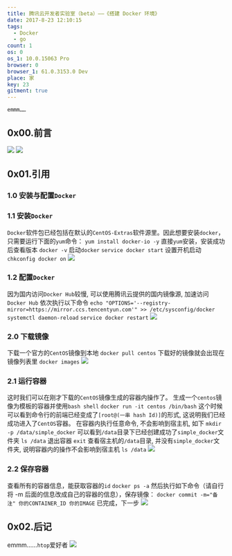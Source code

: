 ```yaml
---
title: 腾讯云开发者实验室（beta）——《搭建 Docker 环境》
date: 2017-8-23 12:10:15
tags:
  - Docker
  - go
count: 1
os: 0
os_1: 10.0.15063 Pro
browser: 0
browser_1: 61.0.3153.0 Dev
place: 家
key: 23
gitment: true
---
```

    emmm……
<!-- more -->
## 0x00.前言
![](https://i1.yuangezhizao.cn/Win-10/20170823121055.jpg!webp)
![](https://i1.yuangezhizao.cn/Win-10/20170823121138.jpg!webp)
## 0x01.引用
### 1.0 安装与配置`Docker`
### 1.1 安装`Docker`
`Docker`软件包已经包括在默认的`CentOS-Extras`软件源里。因此想要安装`docker`，只需要运行下面的`yum`命令：
`yum install docker-io -y`
直接`yum`安装，安装成功后查看版本
`docker -v`
启动`docker`
`service docker start`
设置开机启动
`chkconfig docker on`
![](https://i1.yuangezhizao.cn/Win-10/20170823121641.jpg!webp)

### 1.2 配置`Docker`
因为国内访问`Docker Hub`较慢, 可以使用腾讯云提供的国内镜像源, 加速访问`Docker Hub`
依次执行以下命令
`echo "OPTIONS='--registry-mirror=https://mirror.ccs.tencentyun.com'" >> /etc/sysconfig/docker`
`systemctl daemon-reload`
`service docker restart`
![](https://i1.yuangezhizao.cn/Win-10/20170823122515.jpg!webp)

### 2.0 下载镜像
下载一个官方的`CentOS`镜像到本地
`docker pull centos`
下载好的镜像就会出现在镜像列表里
`docker images`
![](https://i1.yuangezhizao.cn/Win-10/20170823122656.jpg!webp)

### 2.1 运行容器
这时我们可以在刚才下载的`CentOS`镜像生成的容器内操作了。
生成一个`centos`镜像为模板的容器并使用`bash shell`
`docker run -it centos /bin/bash`
这个时候可以看到命令行的前端已经变成了`[root@(一串 hash Id)]`的形式, 这说明我们已经成功进入了`CentOS`容器。
在容器内执行任意命令, 不会影响到宿主机, 如下
`mkdir -p /data/simple_docker`
可以看到`/data`目录下已经创建成功了`simple_docker`文件夹
`ls /data`
退出容器
`exit`
查看宿主机的`/data`目录, 并没有`simple_docker`文件夹, 说明容器内的操作不会影响到宿主机
`ls /data`
![](https://i1.yuangezhizao.cn/Win-10/20170823122918.jpg!webp)

### 2.2 保存容器
查看所有的容器信息，能获取容器的`id`
`docker ps -a`
然后执行如下命令（请自行将 -m 后面的信息改成自己的容器的信息），保存镜像：
`docker commit -m="备注" 你的CONTAINER_ID 你的IMAGE`
已完成，下一步
![](https://i1.yuangezhizao.cn/Win-10/20170823123222.jpg!webp)

## 0x02.后记
emmm……`htop`爱好者
![](https://i1.yuangezhizao.cn/Win-10/20170823123350.jpg!webp)
